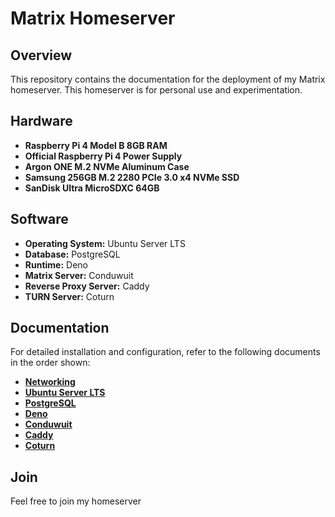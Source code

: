 # Matrix Homeserver

## Overview
This repository contains the documentation for the deployment of my Matrix homeserver.
This homeserver is for personal use and experimentation.

## Hardware

- **Raspberry Pi 4 Model B 8GB RAM**
- **Official Raspberry Pi 4 Power Supply**
- **Argon ONE M.2 NVMe Aluminum Case**
- **Samsung 256GB M.2 2280 PCIe 3.0 x4 NVMe SSD**
- **SanDisk Ultra MicroSDXC 64GB**

## Software

- **Operating System:** Ubuntu Server LTS
- **Database:** PostgreSQL
- **Runtime:** Deno
- **Matrix Server:** Conduwuit
- **Reverse Proxy Server:** Caddy
- **TURN Server:** Coturn

## Documentation

For detailed installation and configuration, refer to the following documents in the order shown:

- **[Networking](NETWORKING.md)**
- **[Ubuntu Server LTS](UBUNTU.md)**
- **[PostgreSQL](POSTGRESQL.md)**
- **[Deno](DENO.md)**
- **[Conduwuit](CONDUWUIT.md)**
- **[Caddy](CADDY.md)**
- **[Coturn](COTURN.md)**

## Join

Feel free to join my homeserver
